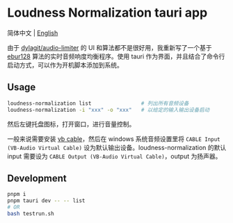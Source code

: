 # Loudness Normalization tauri app

简体中文 | [English](docs/README_en.md)

由于 [dylagit/audio-limiter](https://github.com/dylagit/audio-limiter) 的 UI 和算法都不是很好用，我重新写了一个基于 [ebur128](https://github.com/sdroege/ebur128) 算法的实时音频响度均衡程序。使用 tauri 作为界面，并且结合了命令行启动方式，可以作为开机脚本添加到系统。

## Usage

```bash
loudness-normalization list                # 列出所有音频设备
loudness-normalization -i "xxx" -o "xxx"   # 以给定的输入输出设备启动
```

然后左键托盘图标，打开窗口，进行音量控制。

一般来说需要安装 [vb cable](https://vb-audio.com/Cable/)，然后在 windows 系统音频设置里将 `CABLE Input (VB-Audio Virtual Cable)` 设为默认输出设备。loudness-normalization 的默认 input 需要设为 `CABLE Output (VB-Audio Virtual Cable)`，output 为扬声器。

## Development

```bash
pnpm i
pnpm tauri dev -- -- list
# OR
bash testrun.sh
```
